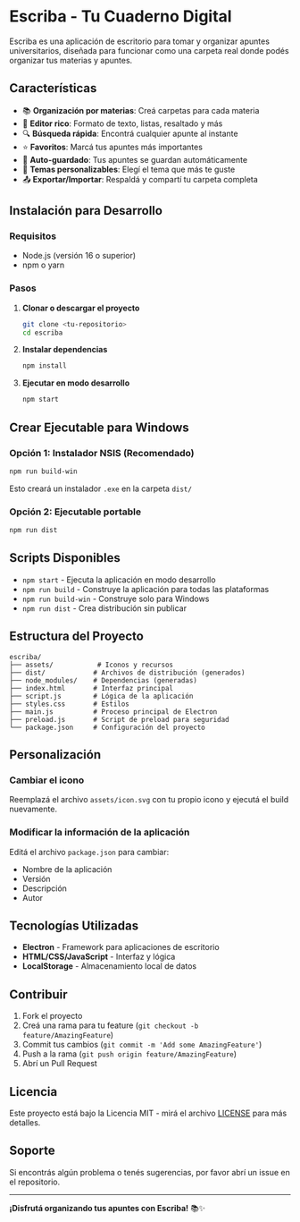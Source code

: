 # Escriba - Tu Cuaderno Digital

Escriba es una aplicación de escritorio para tomar y organizar apuntes universitarios, diseñada para funcionar como una carpeta real donde podés organizar tus materias y apuntes.

## Características

- 📚 **Organización por materias**: Creá carpetas para cada materia
- 📝 **Editor rico**: Formato de texto, listas, resaltado y más
- 🔍 **Búsqueda rápida**: Encontrá cualquier apunte al instante
- ⭐ **Favoritos**: Marcá tus apuntes más importantes
- 💾 **Auto-guardado**: Tus apuntes se guardan automáticamente
- 🎨 **Temas personalizables**: Elegí el tema que más te guste
- 📤 **Exportar/Importar**: Respaldá y compartí tu carpeta completa

## Instalación para Desarrollo

### Requisitos
- Node.js (versión 16 o superior)
- npm o yarn

### Pasos

1. **Clonar o descargar el proyecto**
   ```bash
   git clone <tu-repositorio>
   cd escriba
   ```

2. **Instalar dependencias**
   ```bash
   npm install
   ```

3. **Ejecutar en modo desarrollo**
   ```bash
   npm start
   ```

## Crear Ejecutable para Windows

### Opción 1: Instalador NSIS (Recomendado)
```bash
npm run build-win
```
Esto creará un instalador `.exe` en la carpeta `dist/`

### Opción 2: Ejecutable portable
```bash
npm run dist
```

## Scripts Disponibles

- `npm start` - Ejecuta la aplicación en modo desarrollo
- `npm run build` - Construye la aplicación para todas las plataformas
- `npm run build-win` - Construye solo para Windows
- `npm run dist` - Crea distribución sin publicar

## Estructura del Proyecto

```
escriba/
├── assets/           # Iconos y recursos
├── dist/            # Archivos de distribución (generados)
├── node_modules/    # Dependencias (generadas)
├── index.html       # Interfaz principal
├── script.js        # Lógica de la aplicación
├── styles.css       # Estilos
├── main.js          # Proceso principal de Electron
├── preload.js       # Script de preload para seguridad
└── package.json     # Configuración del proyecto
```

## Personalización

### Cambiar el icono
Reemplazá el archivo `assets/icon.svg` con tu propio icono y ejecutá el build nuevamente.

### Modificar la información de la aplicación
Editá el archivo `package.json` para cambiar:
- Nombre de la aplicación
- Versión
- Descripción
- Autor

## Tecnologías Utilizadas

- **Electron** - Framework para aplicaciones de escritorio
- **HTML/CSS/JavaScript** - Interfaz y lógica
- **LocalStorage** - Almacenamiento local de datos

## Contribuir

1. Fork el proyecto
2. Creá una rama para tu feature (`git checkout -b feature/AmazingFeature`)
3. Commit tus cambios (`git commit -m 'Add some AmazingFeature'`)
4. Push a la rama (`git push origin feature/AmazingFeature`)
5. Abrí un Pull Request

## Licencia

Este proyecto está bajo la Licencia MIT - mirá el archivo [LICENSE](LICENSE) para más detalles.

## Soporte

Si encontrás algún problema o tenés sugerencias, por favor abrí un issue en el repositorio.

---

**¡Disfrutá organizando tus apuntes con Escriba!** 📚✨